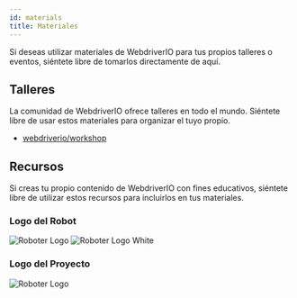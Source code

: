 ```yaml
---
id: materials
title: Materiales
---
```


Si deseas utilizar materiales de WebdriverIO para tus propios talleres o eventos, siéntete libre de tomarlos directamente de aquí.

## Talleres

La comunidad de WebdriverIO ofrece talleres en todo el mundo. Siéntete libre de usar estos materiales para organizar el tuyo propio.

- [webdriverio/workshop](https://github.com/webdriverio/workshop)

## Recursos

Si creas tu propio contenido de WebdriverIO con fines educativos, siéntete libre de utilizar estos recursos para incluirlos en tus materiales.

### Logo del Robot

![Roboter Logo](/img/materials/robot.svg "Roboter Logo")
![Roboter Logo White](/img/materials/robot-white.svg "Roboter Logo White")

### Logo del Proyecto

![Roboter Logo](/img/materials/logo.svg "Project Logo")